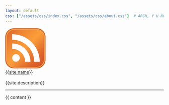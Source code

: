 ```yaml
---
layout: default
css: ["/assets/css/index.css", "/assets/css/about.css"]  # ARGH, Y U NO OVERRIDE THIS IN CHILD TEMPLATE?
---
```


<div class="header">
  <div class="icons">
    <a class="icon feed" href="/atom.xml">
      <img src="/assets/images/feed.png">
    </a>
  </div>

  <div class="title">
    <a class="link" href="/">{{site.name}}</a>
  </div>

  <br />

  <div class="subtitle">
    {{site.description}}
  </div>
</div>

<hr class="divider" />

<div class="content">
  {{ content }}
</div>
